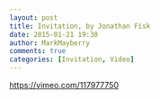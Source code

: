```yaml
---
layout: post
title: Invitation, by Jonathan Fisk
date: 2015-01-21 19:30
author: MarkMayberry
comments: true
categories: [Invitation, Video]
---
```

https://vimeo.com/117977750
